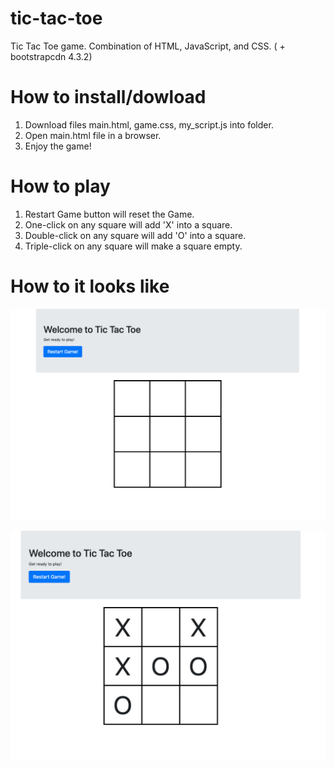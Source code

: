 # tic-tac-toe
Tic Tac Toe game. Combination of HTML, JavaScript, and CSS. ( + bootstrapcdn 4.3.2)

# How to install/dowload

1) Download files main.html, game.css, my_script.js into folder. <br>
2) Open main.html file in a browser. <br>
3) Enjoy the game! <br>

# How to play

1) Restart Game button will reset the Game. <br>
2) One-click on any square will add 'X' into a square. <br>
3) Double-click on any square will add 'O' into a square. <br>
4) Triple-click on any square will make a square empty. <br>

# How to it looks like

![Start page](https://github.com/BurhanH/tic-tac-toe/raw/master/sample_one.png "Start page") <br>

![Game process](https://github.com/BurhanH/tic-tac-toe/raw/master/sample_two.png "Game process") <br>
